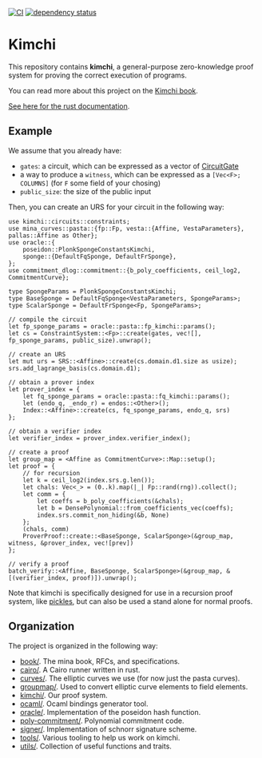 [![CI](https://github.com/o1-labs/proof-systems/actions/workflows/rust.yml/badge.svg)](https://github.com/o1-labs/proof-systems/actions/workflows/rust.yml)
[![dependency status](https://deps.rs/repo/github/o1-labs/proof-systems/status.svg?style=flat-square)](https://deps.rs/repo/github/o1-labs/proof-systems)

# Kimchi

This repository contains **kimchi**, a general-purpose zero-knowledge proof system for proving the correct execution of programs.

You can read more about this project on the [Kimchi book](https://o1-labs.github.io/proof-systems).

[See here for the rust documentation](https://o1-labs.github.io/proof-systems/rustdoc).

## Example

We assume that you already have:

* `gates`: a circuit, which can be expressed as a vector of [CircuitGate](https://o1-labs.github.io/proof-systems/rustdoc/kimchi/circuits/gate/struct.CircuitGate.html)
* a way to produce a `witness`, which can be expressed as a `[Vec<F>; COLUMNS]` (for `F` some field of your chosing)
* `public_size`: the size of the public input

Then, you can create an URS for your circuit in the following way:

```rust,ignore
use kimchi::circuits::constraints;
use mina_curves::pasta::{fp::Fp, vesta::{Affine, VestaParameters}, pallas::Affine as Other};
use oracle::{
    poseidon::PlonkSpongeConstantsKimchi,
    sponge::{DefaultFqSponge, DefaultFrSponge},
};
use commitment_dlog::commitment::{b_poly_coefficients, ceil_log2, CommitmentCurve};

type SpongeParams = PlonkSpongeConstantsKimchi;
type BaseSponge = DefaultFqSponge<VestaParameters, SpongeParams>;
type ScalarSponge = DefaultFrSponge<Fp, SpongeParams>;

// compile the circuit
let fp_sponge_params = oracle::pasta::fp_kimchi::params();
let cs = ConstraintSystem::<Fp>::create(gates, vec![], fp_sponge_params, public_size).unwrap();

// create an URS
let mut urs = SRS::<Affine>::create(cs.domain.d1.size as usize);
srs.add_lagrange_basis(cs.domain.d1);

// obtain a prover index
let prover_index = {
    let fq_sponge_params = oracle::pasta::fq_kimchi::params();
    let (endo_q, _endo_r) = endos::<Other>();
    Index::<Affine>::create(cs, fq_sponge_params, endo_q, srs)
};

// obtain a verifier index
let verifier_index = prover_index.verifier_index();

// create a proof
let group_map = <Affine as CommitmentCurve>::Map::setup();
let proof = { 
    // for recursion
    let k = ceil_log2(index.srs.g.len());
    let chals: Vec<_> = (0..k).map(|_| Fp::rand(rng)).collect();
    let comm = {
        let coeffs = b_poly_coefficients(&chals);
        let b = DensePolynomial::from_coefficients_vec(coeffs);
        index.srs.commit_non_hiding(&b, None)
    };
    (chals, comm)
    ProverProof::create::<BaseSponge, ScalarSponge>(&group_map, witness, &prover_index, vec![prev])
};

// verify a proof
batch_verify::<Affine, BaseSponge, ScalarSponge>(&group_map, &[(verifier_index, proof)]).unwrap();
```

Note that kimchi is specifically designed for use in a recursion proof system, like [pickles](https://medium.com/minaprotocol/meet-pickles-snark-enabling-smart-contract-on-coda-protocol-7ede3b54c250), but can also be used a stand alone for normal proofs.

## Organization

The project is organized in the following way:

* [book/](https://github.com/o1-labs/proof-systems/tree/master/book). The mina book, RFCs, and specifications.
* [cairo/](https://github.com/o1-labs/proof-systems/tree/master/cairo). A Cairo runner written in rust.
* [curves/](https://github.com/o1-labs/proof-systems/tree/master/curves). The elliptic curves we use (for now just the pasta curves).
* [groupmap/](https://github.com/o1-labs/proof-systems/tree/master/groupmap). Used to convert elliptic curve elements to field elements.
* [kimchi/](https://github.com/o1-labs/proof-systems/tree/master/kimchi). Our proof system.
* [ocaml/](https://github.com/o1-labs/proof-systems/tree/master/ocaml). Ocaml bindings generator tool.
* [oracle/](https://github.com/o1-labs/proof-systems/tree/master/oracle). Implementation of the poseidon hash function.
* [poly-commitment/](https://github.com/o1-labs/proof-systems/tree/master/poly-commitment). Polynomial commitment code.
* [signer/](https://github.com/o1-labs/proof-systems/tree/master/signer). Implementation of schnorr signature scheme.
* [tools/](https://github.com/o1-labs/proof-systems/tree/master/tools). Various tooling to help us work on kimchi.
* [utils/](https://github.com/o1-labs/proof-systems/tree/master/utils). Collection of useful functions and traits.
